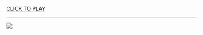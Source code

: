 
<a href="https://premium76.site?title=papa_louie_games_unblocked&ref=13M">CLICK TO PLAY</a></h3>
<hr>

<a href="https://premium76.site?title=papa_louie_games_unblocked&ref=13M"><img src="https://clearcache.store/games.png"></a>


